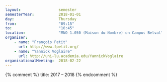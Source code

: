 ```yaml
---
layout:                 semester
semesterYear:           2018-01-01
day:                    Thursday
from:                   "09:15"
to:                     "10:45"
location:               "MNO 1.050 (Maison du Nombre) on Campus Belval"
organiser:
    - name: "François Petit"
      url: http://www.fpetit.org/
    - name: "Yannick Voglaire"
      url: http://uni-lu.academia.edu/YannickVoglaire
organisationalMeeting:  2018-02-22
---
```

{% comment %} 
title:                  2017 &ndash; 2018
{% endcomment %}
